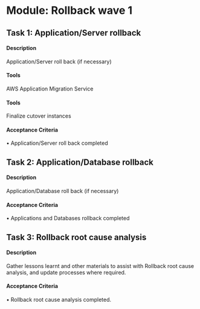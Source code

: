 
# Module: Rollback wave 1
## Task 1: Application/Server rollback
#### Description
Application/Server roll back (if necessary)
#### Tools
AWS Application Migration Service
#### Tools
Finalize cutover instances
#### Acceptance Criteria
• Application/Server roll back completed
## Task 2: Application/Database rollback
#### Description
Application/Database roll back (if necessary)
#### Acceptance Criteria
• Applications and Databases rollback completed
## Task 3: Rollback root cause analysis
#### Description
Gather lessons learnt and other materials to assist with Rollback root cause analysis, and update processes where required.
#### Acceptance Criteria
• Rollback root cause analysis completed.